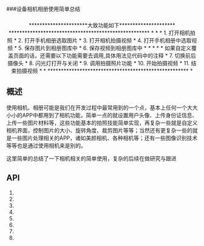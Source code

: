 ###设备相机相册使用简单总结

###


<center>**********************大致功能如下*********************
 *****************************************************
 *  *
	 *  1. 打开相机拍照
	 *  2. 打开手机相册选取图片
	 *  3. 打开相机拍摄视频
	 *  4. 打开手机相册中选取视频
	 *  5. 保存图片到相册图库中
	 *  6. 保存视频到相册图库中
	 *  
	 * * * * 如果自定义覆盖页面的话，还需要以下功能需要去调用,具体用法见代码中的注释
 	 *  7. 切换前后摄像头
 	 *  8. 闪光灯打开与关闭
 	 *  9. 调用拍摄照片功能
 	 * 10. 开始拍摄视频
 	 * 11. 结束拍摄视频 
 *  *
 *****************************************************
 *</center>
 
 

 概述
 ------
 
 使用相机、相册可能是我们在开发过程中最常用到的一个点，基本上任何一个大大小小的APP中都用到了相机功能，简单一点的就设置用户头像、上传身份证信息、上传一些图片材料等，这些功能基本的拍照技能简单实现，再复杂一些就是自定义相机界面，控制图片的大小、旋转角度、裁剪图片等等；当然还有更复杂一些的就是一些图片处理相关的APP，诸如美颜相机、各种相机等；还有一些图像识别技术等等也是通过使用相机来是别的。
 
 这里简单的总结了一下相机相关的简单使用，复杂的后续在做研究与跟进
 
 
 API
 ------
 
 1. 
 2. 
 3. 
 4. 
 5. 
 6. 
 7. 
 8. 